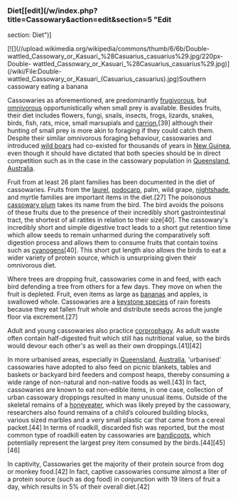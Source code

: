 ### Diet[[edit](/w/index.php?title=Cassowary&action=edit&section=5 "Edit
section: Diet")]

[![](//upload.wikimedia.org/wikipedia/commons/thumb/6/6b/Double-
wattled\_Cassowary\_or\_Kasuari\_%28Casuarius\_casuarius%29.jpg/220px-Double-
wattled\_Cassowary\_or\_Kasuari\_%28Casuarius\_casuarius%29.jpg)](/wiki/File:Double-
wattled\_Cassowary\_or\_Kasuari\_\(Casuarius\_casuarius\).jpg)Southern cassowary
eating a banana

Cassowaries as aforementioned, are predominantly
[frugivorous](/wiki/Frugivorous "Frugivorous"), but
[omnivorous](/wiki/Omnivore "Omnivore") opportunistically when small prey is
available. Besides fruits, their diet includes flowers, fungi, snails,
insects, frogs, lizards, snakes, birds, fish, rats, mice, small marsupials and
[carrion](/wiki/Carrion "Carrion"),[39] although their hunting of small prey
is more akin to foraging if they could catch them. Despite their similar
omnivorous foraging behaviour, cassowaries and introduced [wild
boars](/wiki/Wild\_boars "Wild boars") had co-existed for thousands of years in
[New Guinea](/wiki/New\_Guinea "New Guinea"), even though it should have
dictated that both species should be in direct competition such as in the case
in the cassowary population in [Queensland](/wiki/Queensland "Queensland"),
[Australia](/wiki/Australia "Australia").

Fruit from at least 26 plant families has been documented in the diet of
cassowaries. Fruits from the [laurel](/wiki/Laurus\_nobilis "Laurus nobilis"),
[podocarp](/wiki/Podocarp "Podocarp"), palm, wild grape,
[nightshade](/wiki/Nightshade "Nightshade"), and myrtle families are important
items in the diet.[27] The poisonous [cassowary plum](/wiki/Cassowary\_plum
"Cassowary plum") takes its name from the bird. The bird avoids the poisons of
these fruits due to the presence of their incredibly short gastrointestinal
tract, the shortest of all ratites in relation to their size[40]. The
cassowary's incredibly short and simple digestive tract leads to a short gut
retention time which allow seeds to remain unharmed during the comparatively
soft digestion process and allows them to consume fruits that contain toxins
such as [cyanogens](/wiki/Cyanogen "Cyanogen")[40]. This short gut length also
allows the birds to eat a wider variety of protein source, which is
unsurprising given their omnivorous diet.

Where trees are dropping fruit, cassowaries come in and feed, with each bird
defending a tree from others for a few days. They move on when the fruit is
depleted. Fruit, even items as large as [bananas](/wiki/Banana "Banana") and
apples, is swallowed whole. Cassowaries are a [keystone
species](/wiki/Keystone\_species "Keystone species") of rain forests because
they eat fallen fruit whole and distribute seeds across the jungle floor via
excrement.[27]

Adult and young cassowaries also practice [corprophagy](/wiki/Corprophagy
"Corprophagy"). As adult waste often contain half-digested fruit which still
has nutritional value, so the birds would devour each other's as well as their
own droppings.[41][42]

In more urbanised areas, especially in [Queensland](/wiki/Queensland
"Queensland"), [Australia](/wiki/Australia "Australia"), 'urbanised'
cassowaries have adopted to also feed on picnic blankets, tables and baskets
or backyard bird feeders and compost heaps, thereby consuming a wide range of
non-natural and non-native foods as well.[43] In fact, cassowaries are known
to eat non-edible items, in one case, collection of urban cassowary droppings
resulted in many unusual items. Outside of the skeletal remains of a
[honeyeater](/wiki/Honeyeater "Honeyeater"), which was likely preyed by the
cassowary, researchers also found remains of a child’s coloured building
blocks, various sized marbles and a very small plastic car that came from a
cereal packet.[44] In terms of roadkill, discarded fish was reported, but the
most common type of roadkill eaten by cassowaries are
[bandicoots](/wiki/Bandicoot "Bandicoot"), which potentially represent the
largest prey item consumed by the birds.[44][45][46]

In captivity, Cassowaries get the majority of their protein source from dog or
monkey food.[42] In fact, captive cassowaries consume almost a liter of a
protein source (such as dog food) in conjunction with 19 liters of fruit a
day, which results in 5% of their overall diet.[42]
